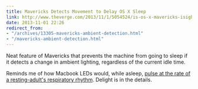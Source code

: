 ```yaml
---
title: Mavericks Detects Movement to Delay OS X Sleep
link: http://www.theverge.com/2013/11/1/5054524/is-os-x-mavericks-isight-camera-always-on-no
date: 2013-11-01 22:26
redirect_from:
- "/archives/13305-mavericks-ambient-detection.html"
- "/mavericks-ambient-detection.html"
---
```



Neat feature of Mavericks that prevents the machine from going to sleep if it detects a change in ambient lighting, regardless of the current idle time.

Reminds me of how Macbook LEDs would, while asleep, [pulse at the rate of a resting-adult's respiratory rhythm](http://www.google.com/patents/US6658577). Delight is in the details.
